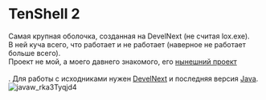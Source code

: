# TenShell 2
Самая крупная оболочка, созданная на DevelNext (не считая lox.exe).<br>
В ней куча всего, что работает и не работает (наверное не работает больше всего).<br>
Проект не мой, а моего давнего знакомого, его <a href="https://t.me/pressteam">нынешний проект</a><br><Br>.
Для работы с исходниками нужен <a href="http://develnext.org/ru/">DevelNext</a> и последняя версия <a href="https://java.com/ru/download/">Java</a>.
![javaw_rka3Tyqjd4](https://user-images.githubusercontent.com/24845145/125666957-9a40f689-211e-4bad-a958-1754a6785bbf.png)

